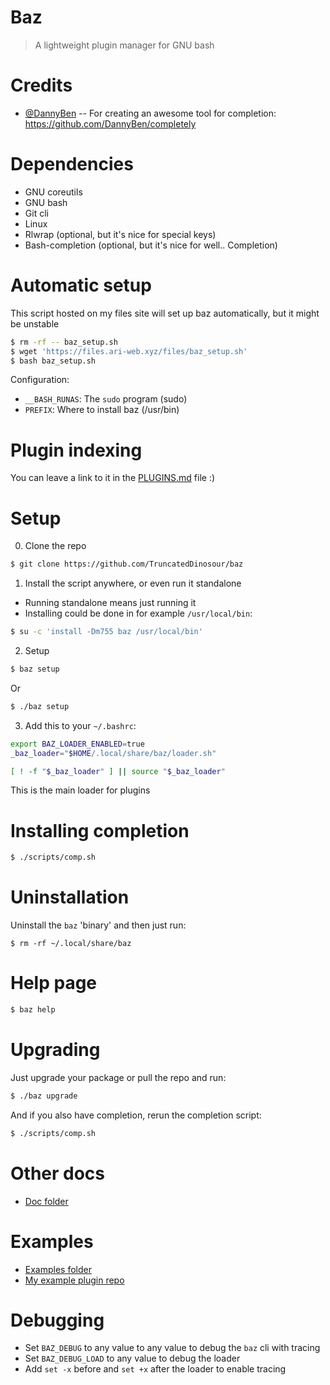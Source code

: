 # Baz

> A lightweight plugin manager for GNU bash

# Credits

-   [@DannyBen](https://github.com/DannyBen) -- For creating an awesome tool for completion: https://github.com/DannyBen/completely

# Dependencies

-   GNU coreutils
-   GNU bash
-   Git cli
-   Linux
-   Rlwrap (optional, but it's nice for special keys)
-   Bash-completion (optional, but it's nice for well.. Completion)

# Automatic setup

This script hosted on my files site will set up
baz automatically, but it might be unstable

```bash
$ rm -rf -- baz_setup.sh
$ wget 'https://files.ari-web.xyz/files/baz_setup.sh'
$ bash baz_setup.sh
```

Configuration:

-   `__BASH_RUNAS`: The `sudo` program (sudo)
-   `PREFIX`: Where to install baz (/usr/bin)

# Plugin indexing

You can leave a link to it in the [PLUGINS.md](/PLUGINS.md) file :)

# Setup

0. Clone the repo

```bash
$ git clone https://github.com/TruncatedDinosour/baz
```

1. Install the script anywhere, or even run it standalone

-   Running standalone means just running it
-   Installing could be done in for example `/usr/local/bin`:

```bash
$ su -c 'install -Dm755 baz /usr/local/bin'
```

2. Setup

```bash
$ baz setup
```

Or

```bash
$ ./baz setup
```

3. Add this to your `~/.bashrc`:

```bash
export BAZ_LOADER_ENABLED=true
_baz_loader="$HOME/.local/share/baz/loader.sh"

[ ! -f "$_baz_loader" ] || source "$_baz_loader"
```

This is the main loader for plugins

# Installing completion

```bash
$ ./scripts/comp.sh
```

# Uninstallation

Uninstall the `baz` 'binary' and then just run:

```
$ rm -rf ~/.local/share/baz
```

# Help page

```bash
$ baz help
```

# Upgrading

Just upgrade your package or pull the repo
and run:

```bash
$ ./baz upgrade
```

And if you also have completion, rerun the completion
script:

```bash
$ ./scripts/comp.sh
```

# Other docs

-   [Doc folder](/doc)

# Examples

-   [Examples folder](/examples)
-   [My example plugin repo](https://github.com/TruncatedDinosour/baz-example-plugin)

# Debugging

-   Set `BAZ_DEBUG` to any value to any value to debug the `baz` cli with tracing
-   Set `BAZ_DEBUG_LOAD` to any value to debug the loader
-   Add `set -x` before and `set +x` after the loader to enable tracing
